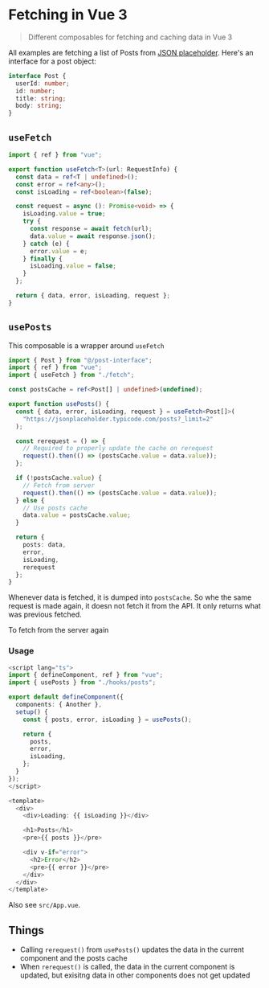 # Fetching in Vue 3

> Different composables for fetching and caching data in Vue 3

All examples are fetching a list of Posts from [JSON placeholder](https://jsonplaceholder.typicode.com/posts). Here's an interface for a post object:

```ts
interface Post {
  userId: number;
  id: number;
  title: string;
  body: string;
}
```

## `useFetch`

```ts
import { ref } from "vue";

export function useFetch<T>(url: RequestInfo) {
  const data = ref<T | undefined>();
  const error = ref<any>();
  const isLoading = ref<boolean>(false);

  const request = async (): Promise<void> => {
    isLoading.value = true;
    try {
      const response = await fetch(url);
      data.value = await response.json();
    } catch (e) {
      error.value = e;
    } finally {
      isLoading.value = false;
    }
  };

  return { data, error, isLoading, request };
}
```

## `usePosts`

This composable is a wrapper around `useFetch`

```ts
import { Post } from "@/post-interface";
import { ref } from "vue";
import { useFetch } from "./fetch";

const postsCache = ref<Post[] | undefined>(undefined);

export function usePosts() {
  const { data, error, isLoading, request } = useFetch<Post[]>(
    "https://jsonplaceholder.typicode.com/posts?_limit=2"
  );

  const rerequest = () => {
    // Required to properly update the cache on rerequest
    request().then(() => (postsCache.value = data.value));
  };

  if (!postsCache.value) {
    // Fetch from server
    request().then(() => (postsCache.value = data.value));
  } else {
    // Use posts cache
    data.value = postsCache.value;
  }

  return {
    posts: data,
    error,
    isLoading,
    rerequest
  };
}
```

Whenever data is fetched, it is dumped into `postsCache`. So whe the same request is made again, it doesn not fetch it from the API. It only returns what was previous fetched.

To fetch from the server again

### Usage

```ts
<script lang="ts">
import { defineComponent, ref } from "vue";
import { usePosts } from "./hooks/posts";

export default defineComponent({
  components: { Another },
  setup() {
    const { posts, error, isLoading } = usePosts();

    return {
      posts,
      error,
      isLoading,
    };
  }
});
</script>

<template>
  <div>
    <div>Loading: {{ isLoading }}</div>

    <h1>Posts</h1>
    <pre>{{ posts }}</pre>

    <div v-if="error">
      <h2>Error</h2>
      <pre>{{ error }}</pre>
    </div>
  </div>
</template>
```

Also see `src/App.vue`.

## Things
- Calling `rerequest()` from `usePosts()` updates the data in the current component and the posts cache
- When `rerequest()` is called, the data in the current component is updated, but exisitng data in other components does not get updated